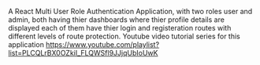 A React Multi User Role Authentication Application, with two roles user and admin, both having thier dashboards where thier profile details are displayed each of them have thier login and registeration routes with different levels of route protection.
 Youtube video tutorial series for this application https://www.youtube.com/playlist?list=PLCQLrBX0OZkiI_FLQWSfl9JJjqUbIoUwK
